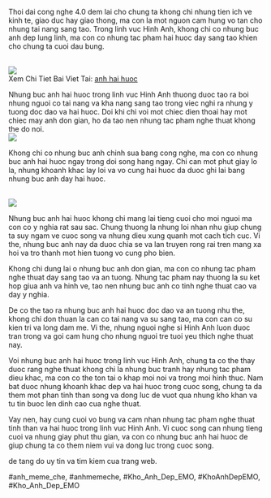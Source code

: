 <p>Thoi dai cong nghe 4.0 dem lai cho chung ta khong chi nhung tien ich ve kinh te, giao duc hay giao thong, ma con la mot nguon cam hung vo tan cho nhung tai nang sang tao. Trong linh vuc Hinh Anh, khong chi co nhung buc anh dep lung linh, ma con co nhung tac pham hai huoc day sang tao khien cho chung ta cuoi dau bung.</p><br><img src="https://khoanhdepemo.com/wp-content/uploads/2024/12/Anh-Trai-Dat1-300x169.jpg"></br>
Xem Chi Tiet Bai Viet Tai: <a href="https://khoanhdepemo.com/anh-bua/">anh hai huoc</a><p>Nhung buc anh hai huoc trong linh vuc Hinh Anh thuong duoc tao ra boi nhung nguoi co tai nang va kha nang sang tao trong viec nghi ra nhung y tuong doc dao va hai huoc. Doi khi chi voi mot chiec dien thoai hay mot chiec may anh don gian, ho da tao nen nhung tac pham nghe thuat khong the do noi.<br><img src="https://khoanhdepemo.com/wp-content/uploads/2024/12/cropped-Du-an-moi.png"></br><p>Khong chi co nhung buc anh chinh sua bang cong nghe, ma con co nhung buc anh hai huoc ngay trong doi song hang ngay. Chi can mot phut giay lo la, nhung khoanh khac lay loi va vo cung hai huoc da duoc ghi lai bang nhung buc anh day hai huoc.</p><br><img src="https://khoanhdepemo.com/wp-content/uploads/2024/12/cropped-Du-an-moi.png"></br><p>Nhung buc anh hai huoc khong chi mang lai tieng cuoi cho moi nguoi ma con co y nghia rat sau sac. Chung thuong la nhung loi nhan nhu giup chung ta suy ngam ve cuoc song va nhung dieu xung quanh mot cach tich cuc. Vi the, nhung buc anh nay da duoc chia se va lan truyen rong rai tren mang xa hoi va tro thanh mot hien tuong vo cung pho bien.<p>Khong chi dung lai o nhung buc anh don gian, ma con co nhung tac pham nghe thuat day sang tao va an tuong. Nhung tac pham nay thuong la su ket hop giua anh va hinh ve, tao nen nhung buc anh co tinh nghe thuat cao va day y nghia.</p><p>De co the tao ra nhung buc anh hai huoc doc dao va an tuong nhu the, khong chi don thuan la can co tai nang va su sang tao, ma con can co su kien tri va long dam me. Vi the, nhung nguoi nghe si Hinh Anh luon duoc tran trong va goi cam hung cho nhung nguoi tre tuoi yeu thich nghe thuat nay.<p>Voi nhung buc anh hai huoc trong linh vuc Hinh Anh, chung ta co the thay duoc rang nghe thuat khong chi la nhung buc tranh hay nhung tac pham dieu khac, ma con co the ton tai o khap moi noi va trong moi hinh thuc. Nam bat duoc nhung khoanh khac dep va hai huoc trong cuoc song, chung ta da them mot phan tinh than song va dong luc de vuot qua nhung kho khan va tu tin buoc len dinh cao cua nghe thuat.</p><p>Vay nen, hay cung cuoi vo bung va cam nhan nhung tac pham nghe thuat tinh than va hai huoc trong linh vuc Hinh Anh. Vi cuoc song can nhung tieng cuoi va nhung giay phut thu gian, va con co nhung buc anh hai huoc de giup chung ta co them niem vui va dong luc trong cuoc song.</p><p>de tang do uy tin va tim kiem cua trang web.</p>
#anh_meme_che, #anhmemeche, #Kho_Anh_Dep_EMO, #KhoAnhDepEMO, #Kho_Anh_Dep_EMO
